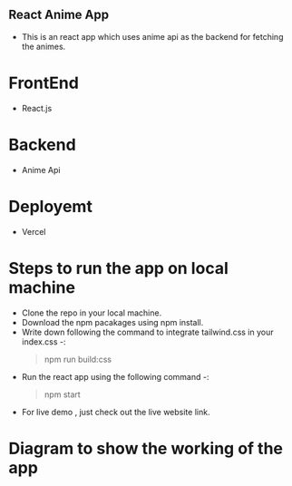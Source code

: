 ## React Anime App

- This is an react app which uses anime api as the backend for fetching the animes.

# FrontEnd
 - React.js

# Backend
 - Anime Api
 
# Deployemt
 - Vercel

# Steps to run the app on local machine
  - Clone the repo in your local machine.
  - Download the npm pacakages using npm install.
  - Write down following the command to integrate tailwind.css in your index.css -:
    > npm run build:css
  - Run the react app using the following command -:
    > npm start
  - For live demo , just check out the live website link.


# Diagram to show the working of the app


